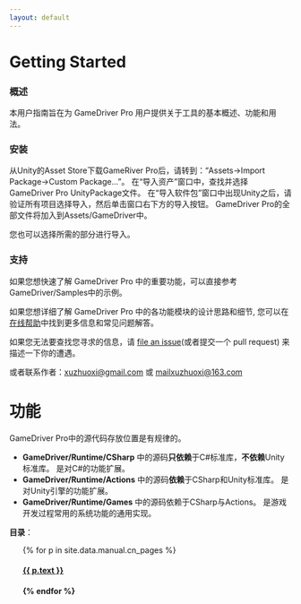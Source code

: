 ```yaml
---
layout: default
---
```

# Getting Started

### 概述
本用户指南旨在为 GameDriver Pro 用户提供关于工具的基本概述、功能和用法。  

### 安装
从Unity的Asset Store下载GameRiver Pro后，请转到：“Assets->Import Package->Custom Package...”。 在“导入资产”窗口中，查找并选择GameDriver Pro UnityPackage文件。 在“导入软件包”窗口中出现Unity之后，请验证所有项目选择导入，然后单击窗口右下方的导入按钮。 GameDriver Pro的全部文件将加入到Assets/GameDriver中。  

您也可以选择所需的部分进行导入。  

### 支持
如果您想快速了解 GameDriver Pro 中的重要功能，可以直接参考GameDriver/Samples中的示例。  

如果您想详细了解 GameDriver Pro 中的各功能模块的设计思路和细节, 您可以在[在线帮助](http://www.xuzhuoxi.com/GameDriver-Docs/)中找到更多信息和常见问题解答。  

如果您无法要查找您寻求的信息，请 [file an issue](https://github.com/xuzhuoxi/GameDriver-Docs/issues/new)(或者提交一个 pull request) 来描述一下你的遭遇。  

或者联系作者：xuzhuoxi@gmail.com 或 mailxuzhuoxi@163.com  

# 功能
GameDriver Pro中的源代码存放位置是有规律的。  
+ **GameDriver/Runtime/CSharp** 中的源码**只依赖**于C#标准库，**不依赖**Unity标准库。 是对C#的功能扩展。
+ **GameDriver/Runtime/Actions** 中的源码**依赖**于CSharp和Unity标准库。 是对Unity引擎的功能扩展。
+ **GameDriver/Runtime/Games** 中的源码依赖于CSharp与Actions。 是游戏开发过程常用的系统功能的通用实现。

**目录**：  
<ul>
{% for p in site.data.manual.cn_pages %}
  <h4>
    <a href="{{ site.github.home_url }}/{{ p.pattern }}">{{ p.text }}</a>
  <h4>
{% endfor %}
</ul>